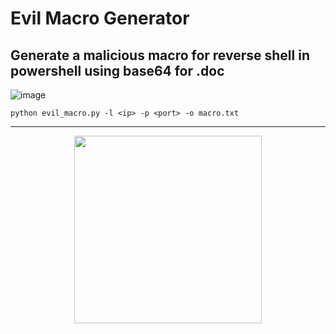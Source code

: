# Evil Macro Generator
## Generate a malicious macro for reverse shell in powershell using base64 for .doc

![image](https://user-images.githubusercontent.com/54555784/228999672-f3a5e8d8-5670-49f4-9fac-61f16fb372d6.png)

```
python evil_macro.py -l <ip> -p <port> -o macro.txt
```

---
<p align="center">
<img height=300 src="https://user-images.githubusercontent.com/54555784/228999308-6095b83c-7309-45d7-96b1-e34d19f25f8b.gif">
</p>
